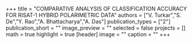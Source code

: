 +++
title = "COMPARATIVE ANALYSIS OF CLASSIFICATION ACCURACY FOR RISAT-1 HYBRID POLARIMETRIC DATA"
authors = ["V. Turkar","S. De","Y. Rao","A. Bhattacharya","A. Das"]
publication_types = ["2"]
publication_short = ""
image_preview = ""
selected = false
projects = []
math = true
highlight = true
[header]
image = ""
caption = ""
+++

